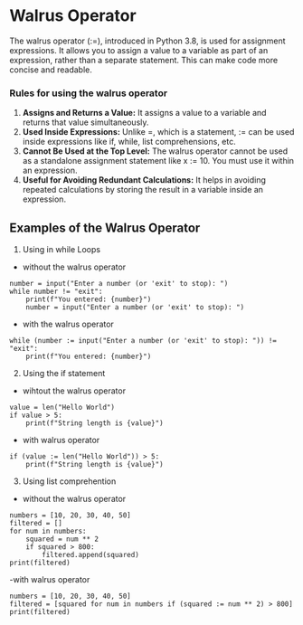 # Walrus Operator
The walrus operator (:=), introduced in Python 3.8, is used for assignment expressions. It allows you to assign a value to a variable as part of an expression, rather than a separate statement. This can make code more concise and readable.

### Rules for using the walrus operator
1. **Assigns and Returns a Value:** It assigns a value to a variable and returns that value simultaneously.
2. **Used Inside Expressions:** Unlike =, which is a statement, := can be used inside expressions like if, while, list comprehensions, etc.
3. **Cannot Be Used at the Top Level:** The walrus operator cannot be used as a standalone assignment statement like x := 10. You must use it within an expression.
4. **Useful for Avoiding Redundant Calculations:** It helps in avoiding repeated calculations by storing the result in a variable inside an expression.

## Examples of the Walrus Operator
1. Using in while Loops
- without the walrus operator
```
number = input("Enter a number (or 'exit' to stop): ")
while number != "exit":
    print(f"You entered: {number}")
    number = input("Enter a number (or 'exit' to stop): ")
```
- with the walrus operator
```
while (number := input("Enter a number (or 'exit' to stop): ")) != "exit":
    print(f"You entered: {number}")
```


2. Using the if statement
- wihtout the walrus operator
```
value = len("Hello World")
if value > 5:
    print(f"String length is {value}")
```
- with walrus operator
```
if (value := len("Hello World")) > 5:
    print(f"String length is {value}")
```


3. Using list comprehention
- without the walrus operator
```
numbers = [10, 20, 30, 40, 50]
filtered = []
for num in numbers:
    squared = num ** 2
    if squared > 800:
        filtered.append(squared)
print(filtered)
```

-with walrus operator
```
numbers = [10, 20, 30, 40, 50]
filtered = [squared for num in numbers if (squared := num ** 2) > 800]
print(filtered)
```



